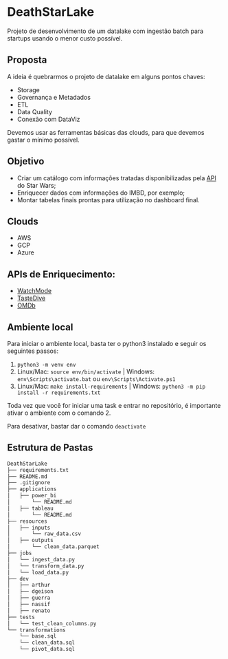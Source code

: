 # DeathStarLake

Projeto de desenvolvimento de um datalake com ingestão batch para startups usando o menor custo possível.

## Proposta

A ideia é quebrarmos o projeto de datalake em alguns pontos chaves:

* Storage
* Governança e Metadados
* ETL
* Data Quality
* Conexão com DataViz

Devemos usar as ferramentas básicas das clouds, para que devemos gastar o mínimo possível.

## Objetivo

* Criar um catálogo com informações tratadas disponibilizadas pela [API](https://swapi.dev/) do Star Wars;
* Enriquecer dados com informações do IMBD, por exemplo;
* Montar tabelas finais prontas para utilização no dashboard final.

## Clouds

* AWS
* GCP
* Azure

## APIs de Enriquecimento:

* [WatchMode](https://api.watchmode.com/docs/)
* [TasteDive](https://tastedive.com/read/api)
* [OMDb](https://www.omdbapi.com/)

## Ambiente local

Para iniciar o ambiente local, basta ter o python3 instalado e seguir os seguintes passos:

  1. `python3 -m venv env`
  2. Linux/Mac: `source env/bin/activate` | Windows: `env\Scripts\activate.bat` ou `env\Scripts\Activate.ps1`
  3. Linux/Mac: `make install-requirements` | Windows: `python3 -m pip install -r requirements.txt`

Toda vez que você for iniciar uma task e entrar no repositório, é importante ativar o ambiente com o comando 2.

Para desativar, bastar dar o comando `deactivate`

## Estrutura de Pastas

```txt
DeathStarLake
├── requirements.txt
├── README.md
├── .gitignore
├── applications
│   ├── power_bi
│       └── README.md
│   ├── tableau
│       └── README.md
├── resources
│   ├── inputs
│       └── raw_data.csv
│   ├── outputs
│       └── clean_data.parquet
├── jobs
│   └── ingest_data.py
│   └── transform_data.py
│   └── load_data.py
├── dev
│   ├── arthur
│   ├── dgeison
│   ├── guerra
│   ├── nassif
│   ├── renato
├── tests
│   └── test_clean_columns.py
└── transformations
    └── base.sql
    └── clean_data.sql
    └── pivot_data.sql
```
